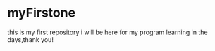 # myFirstone
this is my first repository
i will be here for my program learning in the days,thank you!
